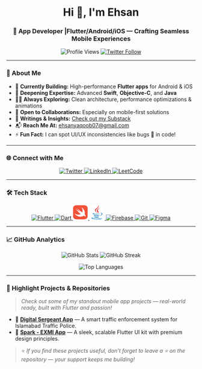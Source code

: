 <h1 align="center">Hi 👋, I'm Ehsan</h1>
<h3 align="center">🚀 App Developer |Flutter/Android/iOS  — Crafting Seamless Mobile Experiences</h3>

<p align="center">
  <img src="https://komarev.com/ghpvc/?username=ehsanyaqoob&label=Profile%20Views&color=0e75b6&style=flat" alt="Profile Views" />
  <a href="https://twitter.com/Yaarehsan" target="_blank">
    <img src="https://img.shields.io/twitter/follow/Yaarehsan?logo=twitter&style=for-the-badge" alt="Twitter Follow" />
  </a>
</p>

---

### 🚀 About Me

- 🔭 **Currently Building:** High-performance **Flutter apps** for Android & iOS  
- 🌱 **Deepening Expertise:** Advanced **Swift**, **Objective-C**, and **Java**  
- 👨‍💻 **Always Exploring:** Clean architecture, performance optimizations & animations  
- 🤝 **Open to Collaborations:** Especially on mobile-first solutions  
- 📝 **Writings & Insights:** [Check out my Substack](https://ehsanyaqoob.substack.com)  
- 📬 **Reach Me At:** ehsanyaqoob07@gmail.com  
- ⚡ **Fun Fact:** I can spot UI/UX inconsistencies like bugs 🐞 in code!

---

### 🌐 Connect with Me

<p align="center">
  <a href="https://twitter.com/Yaarehsan" target="_blank">
    <img src="https://raw.githubusercontent.com/rahuldkjain/github-profile-readme-generator/master/src/images/icons/Social/twitter.svg" alt="Twitter" height="30" width="40" />
  </a>
  <a href="https://linkedin.com/in/ehsany" target="_blank">
    <img src="https://raw.githubusercontent.com/rahuldkjain/github-profile-readme-generator/master/src/images/icons/Social/linked-in-alt.svg" alt="LinkedIn" height="30" width="40" />
  </a>
  <a href="https://www.leetcode.com/ehsanyaqoob" target="_blank">
    <img src="https://raw.githubusercontent.com/rahuldkjain/github-profile-readme-generator/master/src/images/icons/Social/leet-code.svg" alt="LeetCode" height="30" width="40" />
  </a>
</p>

---

### 🛠️ Tech Stack

<p align="center">
  <a href="https://flutter.dev" target="_blank">
    <img src="https://www.vectorlogo.zone/logos/flutterio/flutterio-icon.svg" alt="Flutter" width="40" height="40" />
  </a>
  <a href="https://dart.dev" target="_blank">
    <img src="https://www.vectorlogo.zone/logos/dartlang/dartlang-icon.svg" alt="Dart" width="40" height="40" />
  </a>
  <a href="https://developer.apple.com/swift/" target="_blank">
    <img src="https://raw.githubusercontent.com/devicons/devicon/master/icons/swift/swift-original.svg" alt="Swift" width="40" height="40" />
  </a>
  <a href="https://www.java.com" target="_blank">
    <img src="https://raw.githubusercontent.com/devicons/devicon/master/icons/java/java-original.svg" alt="Java" width="40" height="40" />
  </a>
  <a href="https://firebase.google.com/" target="_blank">
    <img src="https://www.vectorlogo.zone/logos/firebase/firebase-icon.svg" alt="Firebase" width="40" height="40" />
  </a>
  <a href="https://git-scm.com/" target="_blank">
    <img src="https://www.vectorlogo.zone/logos/git-scm/git-scm-icon.svg" alt="Git" width="40" height="40" />
  </a>
  <a href="https://figma.com" target="_blank">
    <img src="https://www.vectorlogo.zone/logos/figma/figma-icon.svg" alt="Figma" width="40" height="40" />
  </a>
</p>

---

### 📈 GitHub Analytics

<p align="center">
  <img src="https://github-readme-stats.vercel.app/api?username=ehsanyaqoob&show_icons=true&theme=radical&hide_title=true" alt="GitHub Stats" height="170" />
  <img src="https://github-readme-streak-stats.herokuapp.com/?user=ehsanyaqoob&theme=radical" alt="GitHub Streak" height="170" />
</p>

<p align="center">
  <img src="https://github-readme-stats.vercel.app/api/top-langs?username=ehsanyaqoob&layout=compact&theme=radical" alt="Top Languages" height="150" />
</p>

------

### 📌 Highlight Projects & Repositories

> *Check out some of my standout mobile app projects — real-world ready, built with Flutter and passion!*

- 🔹 **[Digital Sergeant App](https://github.com/ehsanyaqoob/Digital-Sergeant-App)** — A smart traffic enforcement system for Islamabad Traffic Police.
- 🔹 **[Spark - EXMI App](https://github.com/ehsanyaqoob/Spark)** — A sleek, scalable Flutter UI kit with premium design principles.

> ⭐ *If you find these projects useful, don’t forget to leave a ⭐ on the repository — your support keeps me building!*
